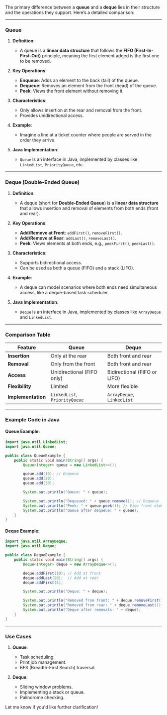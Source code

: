 The primary difference between a **queue** and a **deque** lies in their structure and the operations they support. Here’s a detailed comparison:

---

### **Queue**
1. **Definition**:
    - A queue is a **linear data structure** that follows the **FIFO (First-In-First-Out)** principle, meaning the first element added is the first one to be removed.

2. **Key Operations**:
    - **Enqueue**: Adds an element to the back (tail) of the queue.
    - **Dequeue**: Removes an element from the front (head) of the queue.
    - **Peek**: Views the front element without removing it.

3. **Characteristics**:
    - Only allows insertion at the rear and removal from the front.
    - Provides unidirectional access.

4. **Example**:
    - Imagine a line at a ticket counter where people are served in the order they arrive.

5. **Java Implementation**:
    - `Queue` is an interface in Java, implemented by classes like `LinkedList`, `PriorityQueue`, etc.

---

### **Deque (Double-Ended Queue)**
1. **Definition**:
    - A deque (short for **Double-Ended Queue**) is a **linear data structure** that allows insertion and removal of elements from both ends (front and rear).

2. **Key Operations**:
    - **Add/Remove at Front**: `addFirst()`, `removeFirst()`.
    - **Add/Remove at Rear**: `addLast()`, `removeLast()`.
    - **Peek**: Views elements at both ends, e.g., `peekFirst()`, `peekLast()`.

3. **Characteristics**:
    - Supports bidirectional access.
    - Can be used as both a queue (FIFO) and a stack (LIFO).

4. **Example**:
    - A deque can model scenarios where both ends need simultaneous access, like a deque-based task scheduler.

5. **Java Implementation**:
    - `Deque` is an interface in Java, implemented by classes like `ArrayDeque` and `LinkedList`.

---

### **Comparison Table**

| **Feature**           | **Queue**                      | **Deque**                             |
|------------------------|---------------------------------|---------------------------------------|
| **Insertion**          | Only at the rear               | Both front and rear                   |
| **Removal**            | Only from the front            | Both front and rear                   |
| **Access**             | Unidirectional (FIFO only)     | Bidirectional (FIFO or LIFO)          |
| **Flexibility**        | Limited                        | More flexible                         |
| **Implementation**     | `LinkedList`, `PriorityQueue`  | `ArrayDeque`, `LinkedList`            |

---

### **Example Code in Java**

#### Queue Example:
```java
import java.util.LinkedList;
import java.util.Queue;

public class QueueExample {
    public static void main(String[] args) {
        Queue<Integer> queue = new LinkedList<>();

        queue.add(10); // Enqueue
        queue.add(20);
        queue.add(30);

        System.out.println("Queue: " + queue);

        System.out.println("Dequeued: " + queue.remove()); // Dequeue
        System.out.println("Peek: " + queue.peek()); // View front element
        System.out.println("Queue after dequeue: " + queue);
    }
}
```

#### Deque Example:
```java
import java.util.ArrayDeque;
import java.util.Deque;

public class DequeExample {
    public static void main(String[] args) {
        Deque<Integer> deque = new ArrayDeque<>();

        deque.addFirst(10); // Add at front
        deque.addLast(20);  // Add at rear
        deque.addFirst(5);

        System.out.println("Deque: " + deque);

        System.out.println("Removed from front: " + deque.removeFirst()); // Remove from front
        System.out.println("Removed from rear: " + deque.removeLast());   // Remove from rear
        System.out.println("Deque after removals: " + deque);
    }
}
```

---

### **Use Cases**

1. **Queue**:
    - Task scheduling.
    - Print job management.
    - BFS (Breadth-First Search) traversal.

2. **Deque**:
    - Sliding window problems.
    - Implementing a stack or queue.
    - Palindrome checking.

Let me know if you'd like further clarification!